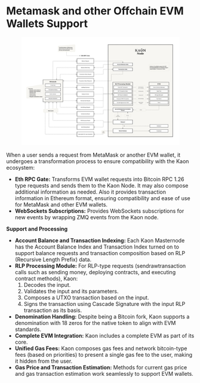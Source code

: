 # Metamask and other Offchain EVM Wallets Support



<figure><img src="../../.gitbook/assets/image (2).png" alt=""><figcaption></figcaption></figure>

When a user sends a request from MetaMask or another EVM wallet, it undergoes a transformation process to ensure compatibility with the Kaon ecosystem:

* **Eth RPC Gate:** Transforms EVM wallet requests into Bitcoin RPC 1.26 type requests and sends them to the Kaon Node. It may also compose additional information as needed. Also it provides transaction information in Ethereum format, ensuring compatibility and ease of use for MetaMask and other EVM wallets.
* **WebSockets Subscriptions:** Provides WebSockets subscriptions for new events by wrapping ZMQ events from the Kaon node.

**Support and Processing**

* **Account Balance and Transaction Indexing:** Each Kaon Masternode has the Account Balance Index and Transaction Index turned on to support balance requests and transaction composition based on RLP (Recursive Length Prefix) data.
* **RLP Processing Module:** For RLP-type requests (sendrawtransaction calls such as sending money, deploying contracts, and executing contract methods), Kaon:
  1. Decodes the input.
  2. Validates the input and its parameters.
  3. Composes a UTXO transaction based on the input.
  4. Signs the transaction using Cascade Signature with the input RLP transaction as its basis.
* **Denomination Handling:** Despite being a Bitcoin fork, Kaon supports a denomination with 18 zeros for the native token to align with EVM standards.
* **Complete EVM Integration:** Kaon includes a complete EVM as part of its core.
* **Unified Gas Fees:** Kaon composes gas fees and network bitcoin-type fees (based on priorities) to present a single gas fee to the user, making it hidden from the user.
* **Gas Price and Transaction Estimation:** Methods for current gas price and gas transaction estimation work seamlessly to support EVM wallets.
